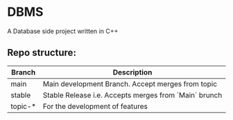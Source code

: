 # DBMS
A Database side project written in C++

## Repo structure:
      
<table>
  <thead>
    <tr>
      <th>Branch</th>
      <th>Description</th>
    </tr>
  </thead>
  <tbody>
    <tr>
      <td>main</td>
      <td>Main development Branch. Accept merges from topic</td>
    </tr>
    <tr>
      <td>stable</td>
      <td>Stable Release i.e. Accepts merges from `Main` brunch</td>
    </tr>
    <tr>
      <td>topic-*</td>
      <td>For the development of features</td>
    </tr>
  </tbody>
</table>
